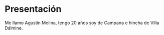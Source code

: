 # Presentación 

Me llamo Agustín Molina, tengo 20 años soy de Campana e hincha de Villa Dálmine. 

